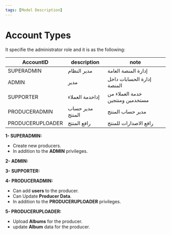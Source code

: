 ```yaml
---
tags: [Model Description]
---
```

# **Account Types**

It specifie the administrator role and it is as the following:


AccountID | description | note
---------|----------|---------
 SUPERADMIN | مدير النظام | إدارة المنصة العامة
 ADMIN | مدير | إدارة الحسابات داخل المنصة
 SUPPORTER | إداخدمة العملاء |  خدمة العملاء من مستخدمين ومنتجين
 PRODUCERADMIN | مدير حساب المنتج | مدير حساب المنتج
 PRODUCERUPLOADER | رافع المنتج | رافع الاصدارات للمنتج


 **1- SUPERADMIN:**
- Create new producers.
- In addition to the **ADMIN** privileges.


 **2- ADMIN:**

 **3- SUPPORTER:**

 **4- PRODUCERADMIN:**
 - Can add **users** to the producer.
 - Can Update **Producer Data**.
 - In addition to the **PRODUCERUPLOADER** privileges.

 **5- PRODUCERUPLOADER:**
 - Upload **Albums** for the producer.
 - update **Album** data for the producer.